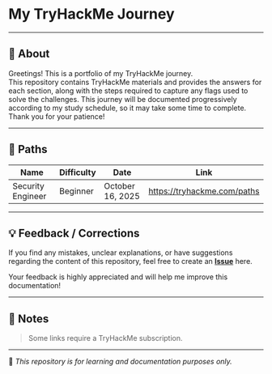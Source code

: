 # My TryHackMe Journey

---

## 📘 About
Greetings! This is a portfolio of my TryHackMe journey.  
This repository contains TryHackMe materials and provides the answers for each section, along with the steps required to capture any flags used to solve the challenges. This journey will be documented progressively according to my study schedule, so it may take some time to complete. Thank you for your patience!

---

## 🔎 Paths
| Name              | Difficulty | Date              | Link                        |
|-------------------|------------|-------------------|-----------------------------|
| Security Engineer | Beginner   | October 16, 2025  | https://tryhackme.com/paths |

---

## 💡 Feedback / Corrections

If you find any mistakes, unclear explanations, or have suggestions regarding the content of this repository, feel free to create an **[Issue](https://github.com/hackc4t/tryhackme-journey/issues)** here.  

Your feedback is highly appreciated and will help me improve this documentation!

---

## 📝 Notes  
> Some links require a TryHackMe subscription.

---

🧠 *This repository is for learning and documentation purposes only.*
